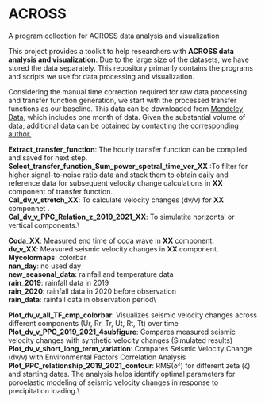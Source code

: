 # ACROSS
A program collection for ACROSS data analysis and visualization

This project provides a toolkit to help researchers with **ACROSS data analysis and visualization**. Due to the large size of the datasets, we have stored the data separately. This repository primarily contains the programs and scripts we use for data processing and visualization.

Considering the manual time correction required for raw data processing and transfer function generation, we start with the processed transfer functions as our baseline. This data can be downloaded from [Mendeley Data](https://data.mendeley.com/preview/p7nw36tbbf?a=67361f27-f595-4482-a322-f00a0f994cab), which includes one month of data. Given the substantial volume of data, additional data can be obtained by contacting the <ins>corresponding author<ins>.

**Extract_transfer_function**: The hourly transfer function can be compiled and saved for next step.\
**Select_transfer_function_Sum_power_spetral_time_ver_XX** :To filter for higher signal-to-noise ratio data and stack them to obtain daily and reference data for subsequent velocity change calculations in **XX** component of transfer function.\
**Cal_dv_v_stretch_XX**: To calculate velocity changes (dv/v) for **XX** componnet .\
**Cal_dv_v_PPC_Relation_z_2019_2021_XX**: To simulatite horizontal or vertical components.\

**Coda_XX**: Measured end time of coda wave in **XX** component.\
**dv_v_XX**: Measured seismic velocity changes in **XX** component.\
**Mycolormaps**: colorbar\
**nan_day**: no used day\
**new_seasonal_data**: rainfall and temperature data\
**rain_2019**: rainfall data in 2019\
**rain_2020**: rainfall data in 2020 before observation \
**rain_data**: rainfall data in observation period\

**Plot_dv_v_all_TF_cmp_colorbar**: Visualizes seismic velocity changes across different components (Ur, Rr, Tr, Ut, Rt, Tt) over time\
**Plot_dv_v_PPC_2019_2021_4subfigure**: Compares measured seismic velocity changes with synthetic velocity changes (Simulated results)\
**Plot_dv_v_short_long_term_variation**: Compares Seismic Velocity Change (dv/v) with Environmental Factors Correlation Analysis\
**Plot_PPC_relationship_2019_2021_contour**: RMS(δ²) for different zeta (ζ) and starting dates. The analysis helps identify optimal parameters for poroelastic modeling of seismic velocity changes in response to precipitation loading.\
